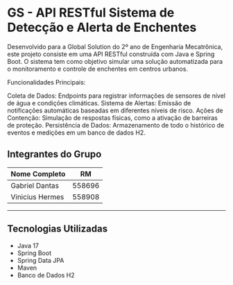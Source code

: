 # GS - API RESTful Sistema de Detecção e Alerta de Enchentes


Desenvolvido para a Global Solution do 2º ano de Engenharia Mecatrônica, este projeto consiste em uma API RESTful construída com Java e Spring Boot. O sistema tem como objetivo simular uma solução automatizada para o monitoramento e controle de enchentes em centros urbanos.

Funcionalidades Principais:

Coleta de Dados: Endpoints para registrar informações de sensores de nível de água e condições climáticas.
Sistema de Alertas: Emissão de notificações automáticas baseadas em diferentes níveis de risco.
Ações de Contenção: Simulação de respostas físicas, como a ativação de barreiras de proteção.
Persistência de Dados: Armazenamento de todo o histórico de eventos e medições em um banco de dados H2.


## Integrantes do Grupo

| Nome Completo  | RM |
|----------------|----|
| Gabriel Dantas | 558696 |
| Vinicius Hermes| 558908 |


---

## Tecnologias Utilizadas

- Java 17
- Spring Boot
- Spring Data JPA
- Maven
- Banco de Dados H2

